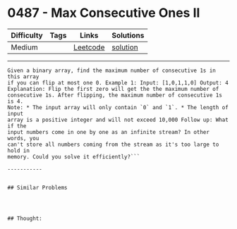 # 0487 - Max Consecutive Ones II

Difficulty  | Tags | Links | Solutions
----------- | ---- | ----- | -----
Medium |  | [Leetcode](https://leetcode.com/problems/max-consecutive-ones-ii) | [solution](https://leetcode.com/problems/max-consecutive-ones-ii/solution/)


-----------

```
Given a binary array, find the maximum number of consecutive 1s in this array
if you can flip at most one 0. Example 1: Input: [1,0,1,1,0] Output: 4
Explanation: Flip the first zero will get the the maximum number of
consecutive 1s. After flipping, the maximum number of consecutive 1s is 4.
Note: * The input array will only contain `0` and `1`. * The length of input
array is a positive integer and will not exceed 10,000 Follow up: What if the
input numbers come in one by one as an infinite stream? In other words, you
can't store all numbers coming from the stream as it's too large to hold in
memory. Could you solve it efficiently?```

-----------


## Similar Problems




## Thought:
